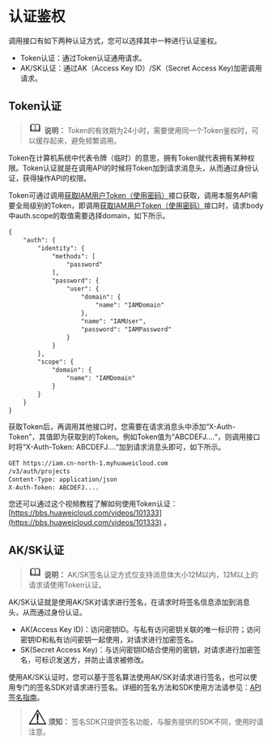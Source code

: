 # 认证鉴权<a name="iam_02_0510"></a>

调用接口有如下两种认证方式，您可以选择其中一种进行认证鉴权。

-   Token认证：通过Token认证通用请求。
-   AK/SK认证：通过AK（Access Key ID）/SK（Secret Access Key\)加密调用请求。

## Token认证<a name="section2417768214391"></a>

>![](public_sys-resources/icon-note.gif) **说明：** 
>Token的有效期为24小时，需要使用同一个Token鉴权时，可以缓存起来，避免频繁调用。

Token在计算机系统中代表令牌（临时）的意思，拥有Token就代表拥有某种权限。Token认证就是在调用API的时候将Token加到请求消息头，从而通过身份认证，获得操作API的权限。

Token可通过调用[获取IAM用户Token（使用密码）](https://support.huaweicloud.com/api-iam/iam_30_0001.html)接口获取，调用本服务API需要全局级别的Token，即调用[获取IAM用户Token（使用密码）](https://support.huaweicloud.com/api-iam/iam_30_0001.html)接口时，请求body中auth.scope的取值需要选择domain，如下所示。

```
{
    "auth": {
        "identity": {
            "methods": [
                "password"
            ],
            "password": {
                "user": {
                    "domain": {
                        "name": "IAMDomain"
                    },
                    "name": "IAMUser",
                    "password": "IAMPassword"
                }
            }
        },
        "scope": {
            "domain": {
                "name": "IAMDomain"
            }
        }
    }
}
```

获取Token后，再调用其他接口时，您需要在请求消息头中添加“X-Auth-Token”，其值即为获取到的Token。例如Token值为“ABCDEFJ....“，则调用接口时将“X-Auth-Token: ABCDEFJ....“加到请求消息头即可，如下所示。

```
GET https://iam.cn-north-1.myhuaweicloud.com
/v3/auth/projects
Content-Type: application/json
X-Auth-Token: ABCDEFJ....
```

您还可以通过这个视频教程了解如何使用Token认证：[https://bbs.huaweicloud.com/videos/101333](https://bbs.huaweicloud.com/videos/101333)  。

## AK/SK认证<a name="section9211058144012"></a>

>![](public_sys-resources/icon-note.gif) **说明：** 
>AK/SK签名认证方式仅支持消息体大小12M以内，12M以上的请求请使用Token认证。

AK/SK认证就是使用AK/SK对请求进行签名，在请求时将签名信息添加到消息头，从而通过身份认证。

-   AK\(Access Key ID\)：访问密钥ID。与私有访问密钥关联的唯一标识符；访问密钥ID和私有访问密钥一起使用，对请求进行加密签名。
-   SK\(Secret Access Key\)：与访问密钥ID结合使用的密钥，对请求进行加密签名，可标识发送方，并防止请求被修改。

使用AK/SK认证时，您可以基于签名算法使用AK/SK对请求进行签名，也可以使用专门的签名SDK对请求进行签名。详细的签名方法和SDK使用方法请参见：[API签名指南](https://support.huaweicloud.com/devg-apisign/api-sign-provide.html)。

>![](public_sys-resources/icon-notice.gif) **须知：** 
>签名SDK只提供签名功能，与服务提供的SDK不同，使用时请注意。

